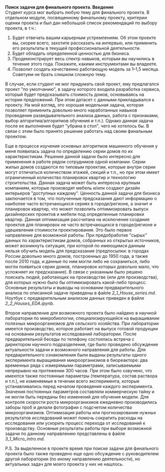   **Поиск задачи для финального проекта. Введение**  
  Студент курса мог выбрать любую тему для финального проекта. В отдельном модуле, посвященному финальному проекту, критерии оценки проекта и был дан небольшой список рекомендаций по выбору проекта, в т.ч.:  
1. Будет отвечать вашим карьерным устремлениям. Об этом проекте вы, скорее всего, захотите рассказать на интервью, или применить его результаты в текущей профессиональной деятельности.  
2. Будет обладать определенной ценностью для бизнеса.  
3. Продемонстрирует весь спектр навыков, которым вы научились в течение этого года. Покажите, какими инструментами вы владеете.  
4. Позволит создать качественно работающую модель за 1–1,5 месяца. Советуем не брать слишком сложную тему.  

  В случае, если студент не мог придумать свой проект, ему предлагался проект "по умолчанию", в задачу которого входила разработка сервиса, который будет предсказывать стоимость домов, основываясь на истории предложений. При этом датасет с данными прикладывался к проекту. На мой взгляд, это хорошая модельная задача, которая позволяет применить довольно много наработанных навыков (проведение разведывательного анализа данных, работа с признаками, выбор алгоритма/алгоритмов обучения и т.п.). Однако данная задача после ее выполнения будет "убрана в стол", чего не хотелось бы. В связи с этим было принято решение работать над своим финальным проектом.  

  Еще в процессе изучения основных алгоритмов машинного обучения у меня появилась задача по определению серии домов по их характеристикам. Решение данной задачи было интересно для применения в работе рядом сотрудников одной компании. Серии жилых домов создаются по типовым проектам, которые внутри серии могут отличаться количеством этажей, секций и т.п., но при этом имеет ограниченный количество планировок квартир и технологию строительства. Данная задача может быть интересна крупным компаниям, которые производят мебель и/или создают дизайн интерьеров "доступных каждому". Ценность данной задачи для бизнеса заключается в том, что полученные предсказания дают информацию о наиболее часто встречающихся сериях в городе/регионе, а значит и планировок квартир, что может позволить оптимизировать выпуск дизайнерских проектов и мебели под определенные планировки квартир. Данная оптимизация рассчитана на исключение создания проектов для планировок не часто встречающихся в городе/регионе и удешевления стоимости проектирования. Это было первое направление для возможной работы. При предобработке "сырых" данных по характеристикам домов, собранных из открытых источников, может возникнуть ситуация, при которой по имеющимся данным нельзя обучить модель для предсказания (предпосылки: в городах России довольно много домов, построенных до 1950 года, а также после 2010 года, и данные по ним могли либо не сохраниться, либо могли появиться серии домов, планировок которых довольно мало, что усложняет их предсказание). В связи с указанным было решено поискать людей, работающих на производстве (или для производства), для которых нужно было бы оптимизировать какой-либо процесс. Основные результаты и выводы на основании предварительного анализа по описанной задаче приведены в файле *2_1_House_series.md*. Ноутбук с предварительным анализом данных приведен в файле *2_2_Houses_EDA.ipynb*.

  Второе направление для возможного проекта было найдено в научной лаборатории по микробиологии, специализирующейся на выращивании полезных микроорганизмов для сельского хозяйства. При лаборатории имеется производство, которое работает на выпуск готовой продукции на основании результатов исследований лаборатории. После предварительной беседы по телефону состоялась встреча с директором научного подразделения, где было проведено обсуждение актуальности задачи и возможного направления для работы. Для предварительного ознакомления были выданы результаты одного эксперимента выращивания микроорганизмов в биореакторе: два временных ряда с измерямыми параметрами, записываемыми непрерывно на протяжении 300 часов. При этом было озвучено, что имеются также постоянные параметры (температура, состав раствора и т.п.), не изменяемые в течении всего эксперимента, которые устанавливались перед началом проведения каждого эксперимента. Значения постоянных параметров составляли коммерческую тайну и не могли быть переданы без изменений для обучения модели. Для контроля скорости роста микроорганизмов ежедневно производились заборы проб и делали фотографии с подсчетом количества микроорганизмов. Оптимизация работы или прогнозирование нужных результатов исследований может помочь сократить расходы на исследования или ускорить процесс перехода от исследований к производству. Основные результаты работы при выборе возможной задачи по данному направлению представлены в файле *3_1_Micro_intro.md*.
  
  P.S. За выделенное в проекте время при поиске задачи для финального проекта было также проведено еще одно обсуждение с руководителем другой лаборатории (по иному направлению деятельности), но актуальных задач для моего проекта у них не нашлось.
